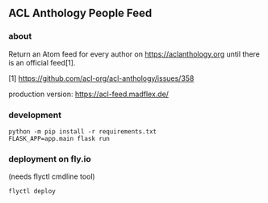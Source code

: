 ## ACL Anthology People Feed

### about

Return an Atom feed for every author on https://aclanthology.org until there is an official feed[1].

[1] https://github.com/acl-org/acl-anthology/issues/358


production version: https://acl-feed.madflex.de/


### development

```
python -m pip install -r requirements.txt
FLASK_APP=app.main flask run
```


### deployment on fly.io

(needs flyctl cmdline tool)

```
flyctl deploy
```
